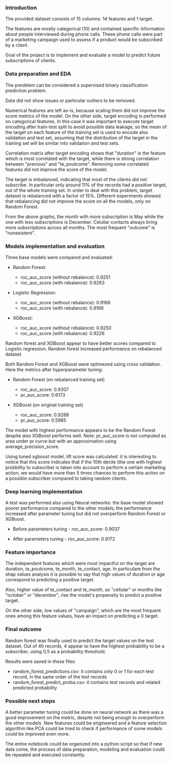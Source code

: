 ### Introduction

The provided dataset consists of 15 columns: 14 features and 1 target.

The features are mostly categorical (10) and contained specific information about people interviewed during phone calls. These phone calls were part of a marketing campaign used to assess if a product would be subscribed by a client.

Goal of the project is to implement and evaluate a model to predict future subscriptions of clients.

### Data preparation and EDA

The preoblem can be considered a supervised binary classification prediction problem. 

Data did not show issues or particular outliers to be removed.

Numerical features are left as-is, because scaling them did not improve the score metrics of the model. On the other side, target encoding is performed on categorical features. In this case it was important to execute target encoding after train-test split to avoid possible data leakage, so the mean of the target on each feature of the training set is used to encode also validation and test set, assuming that the distribution of the target in the training set will be similar into validation and test sets.

Correlation matrix after target encoding shows that "duration" is the feature which is most correlated with the target, while  there is strong correlation between "previous" and "te_poutcome". Removing some correlated features did not improve the score of the model.

The target is imbalanced, indicating that most of the clients did not subscribe. In particular only around 11% of the records had a positive target, out of the whole training set.
In order to deal with this problem, target dataset is rebalanced with a factor of 15%. Different experiments showed that rebalancing did not improve the score on all the models, only on Random Forest.

From the above graphs, the month with more subscription is May while the one with less subscriptions is December. Celullar contacts always bring more subscriptions across all months. The most frequent "outcome" is "nonexistent".

### Models implementation and evaluation

Three base models were compared and evaluated:

- Random Forest:
    - roc_auc_score (without rebalance): 0.9251
    - roc_auc_score (with rebalance): 0.9263
    
- Logistic Regression:
    - roc_auc_score (without rebalance): 0.9166
    - roc_auc_score (with rebalance): 0.9166

- XGBoost:
    - roc_auc_score (without rebalance): 0.9250
    - roc_auc_score (with rebalance): 0.9226

Random forest and XGBoost appear to have better scores compared to Logistic regression. Random forest increased performance on rebalanced dataset. 

Both Random Forest and XGBoost were optimezed using cross validation. Here the metrics after hyperparameter tuning:

- Random Forest (on rebalanced training set)
    - roc_auc_score: 0.9307
    - pr_auc_score: 0.6173
    
- XGBoost (on original training set)
    - roc_auc_score: 0.9288
    - pr_auc_score: 0.5985

The model with highest performance appears to be the Random Forest despite also XGBoost performs well. Note: pr_auc_score is not computed as area under pr curve but with an approximation using average_precision_score.

Using tuned xgboost model, lift score was calculated. it is interesting to notice that this score indicates that if the 10th decile (the one with highest probbility to subscribe) is taken into account to perform a certain marketing action, we would have more than 5 times chances to perform this action on a possible subscriber compared to taking random clients.

### Deep learning implementation

A test was performed also using Neural networks: the base model showed poorer performance compared to the other models; the performance increased after parameter tuning but did not overperform Random Forest or XGBoost.

- Before parameters tuning - roc_auc_score: 0.9037

- After parameters tuning - roc_auc_score: 0.9172

### Feature importance

The independent features which were most impactful on the target are duration, te_poutcome, te_month, te_contact, age.
In particulare from the shap values analysis it is possible to say that high values of duration or age correspond to predicting a positive target. 

Also, higher value of te_contact and te_month, so "cellular" or months like "october" or "december", rise the model's propensity to predict a positive target. 

On the other side, low values of "campaign", which are the most frequent ones among this feature values, have an impact on predicting a 0 target.

### Final outcome

Random forest was finally used to predict the target values on the test dataset. Out of 40 records, 4 appear to have the highest probability to be a subscriber, using 0,5 as a probability threshold.

Results were saved in these files:
- random_forest_predictions.csv: it contains only 0 or 1 for each test record, in the same order of the test records
- random_forest_predict_proba.csv: it contains test records and related predicted probability

### Possible next steps

A better parameter tuning could be done on neural network as there was a good improvement on the metric, despite not being enough to overperform the other models.
New features could be engineered and a feature selection algorithm like PCA could be tried to check if performance of some models could be improved even more.

The entire notebook could be organized into a python script so that if new data come, the process of data preparation, modeling and evaluation could be repeated and executed constantly.